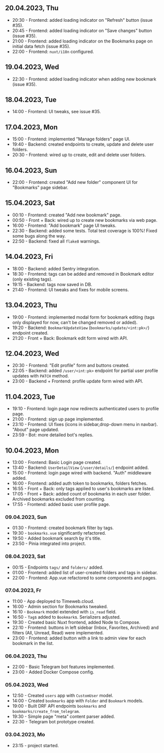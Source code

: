 ## 20.04.2023, Thu

- 20:30 - Frontend: added loading indicator on "Refresh" button (issue #35).
- 20:45 - Frontend: added loading indicator on "Save changes" button (issue #35).
- 21:00 - Frontend: added loading indicator on the Bookmarks page on initial data fetch (issue #35).
- 22:00 - Frontend: `nuxt/i18n` configured.

## 19.04.2023, Wed

- 22:30 - Frontend: added loading indicator when adding new bookmark (issue #35).

## 18.04.2023, Tue
- 14:00 - Frontend: UI tweaks, see issue #35.

## 17.04.2023, Mon

- 15:00 - Frontend: implemented "Manage folders" page UI.
- 19:40 - Backend: created endpoints to create, update and delete user folders.
- 20:30 - Frontend: wired up to create, edit and delete user folders.

## 16.04.2023, Sun

- 22:00 - Frontend: created "Add new folder" component UI for "Bookmarks" page sidebar.

## 15.04.2023, Sat

- 00:10 - Frontend: created "Add new bookmark" page.
- 00:50 - Front + Back: wired up to create new bookmarks via web page.
- 16:00 - Frontend: "Add bookmark" page UI tweaks.
- 22:30 - Backend: added some tests. Total test coverage is 100%! Fixed some bugs along the way.
- 22:50 - Backend: fixed all `flake8` warnings.

## 14.04.2023, Fri

- 18:00 - Backend: added Sentry integration.
- 18:30 - Frontend: tags can be added and removed in Bookmark editor (only existing tags).
- 19:15 - Backend: tags now saved in DB.
- 21:40 - Frontend: UI tweaks and fixes for mobile screens.

## 13.04.2023, Thu

- 19:00 - Frontend: implemented modal form for bookmark editing (tags only displayed for now, can't be changed 
  removed or added).
- 19:20 - Backend: `BookmarkUpdateView` (`bookmarks/update/<int:pk>/`) endpoint created.
- 21:20 - Front + Back: Bookmark edit form wired with API.

## 12.04.2023, Wed

- 20:30 - Frontend: "Edit profile" form and buttons created.
- 22:05 - Backend: added `/user/<int:pk>` endpoint for partial user profile updates with `PATCH` method.
- 23:00 - Backend + Frontend: profile update form wired with API.

## 11.04.2023, Tue

- 19:10 - Frontend: login page now redirects authenticated users to profile page.
- 21:00 - Frontend: sign up page implemented.
- 23:10 - Frontend: UI fixes (icons in sidebar,drop-down menu in navbar). "About" page updated.
- 23:59 - Bot: more detailed bot's replies.

## 10.04.2023, Mon

- 13:00 - Frontend: Basic Login page created.
- 13:40 - Backend: `UserDetailView` (`/user/details/`) endpoint added.
- 15:00 - Frontend: login page wired with backend. "Auth" middleware added.
- 16:00 - Frontend: added auth token to bookmarks, folders fetches.
- 16:55 - Front + Back: only tags applied to user's bookmarks are listed.
- 17:05 - Front + Back: added count of bookmarks in each user folder. Archived bookmarks excluded from counting.
- 17:55 - Frontend: added basic user profile page.

### 09.04.2023, Sun

- 01:30 - Frontend: created bookmark filter by tags.
- 19:30 - `bookmarks.vue` significantly refactored.
- 19:50 - Added bookmark search by it's title.
- 23:50 - Pinia integrated into project.

### 08.04.2023, Sat

- 00:15 - Endpoints `tags/` and `folders/` added.
- 01:00 - Frontend: added list of user-created folders and tags in sidebar.
- 22:00 - Frontend: App.vue refactored to some components and pages.

### 07.04.2023, Fr

- 11:00 - App deployed to Timeweb.cloud.
- 16:00 - Admin section for Bookmarks tweaked.
- 16:10 - `Bookmark` model extended with `is_read` field.
- 16:50 - `Tag`s added to `Bookmark`s. Serializers adjusted.
- 19:30 - Created basic Nuxt frontend, added Node to Compose.
- 22:10 - Frontend: buttons in left sidebar (Inbox, Favorites, Archived) and filters (All, Unread, Read) were implemented.
- 23:00 - Frontend: added button with a link to admin view for each bookmark in the list.

### 06.04.2023, Thu

- 22:00 - Basic Telegram bot features implemented.
- 23:00 - Added Docker Compose config.

### 05.04.2023, Wed

- 12:50 - Created `users` app with `CustomUser` model.
- 14:00 - Created `bookmarks` app with `Folder` and `Bookmark` models.
- 19:00 - Built DRF API endpoints `bookmarks` and `bookmarks/create_from_telegram`.
- 19:30 - Simple page "meta" content parser added.
- 22:30 - Telegram bot prototype created.

### 03.04.2023, Mo

- 23:15 - project started.
